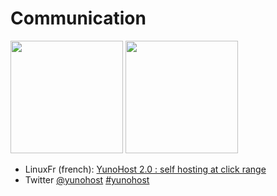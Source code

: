 # Communication
<a href="https://linuxfr.org/news/yunohost-2-0-l-auto-hebergement-a-portee-de-clic"><img src="https://yunohost.org/images/Linuxfr.png" width=180></a>
<a href="https://en.wikipedia.org/wiki/YunoHost"><img src="https://yunohost.org/images/Wikipedia-logo-v2-fr.svg" width=180></a>
* LinuxFr (french): [YunoHost 2.0 : self hosting at click range](https://linuxfr.org/news/yunohost-2-0-l-auto-hebergement-a-portee-de-clic)
* Twitter [@yunohost](https://twitter.com/yunohost) [#yunohost](https://twitter.com/hashtag/yunohost?src=hash)